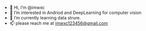- 👋 Hi, I’m @imwxc
- 👀 I’m interested in Andriod and DeepLearning for computer vision
- 🌱 I’m currently learning data strure.
- 📫 please reach me at imwxc123456@gmail.com

<!---
imwxc/imwxc is a ✨ special ✨ repository because its `README.md` (this file) appears on your GitHub profile.
You can click the Preview link to take a look at your changes.
--->
